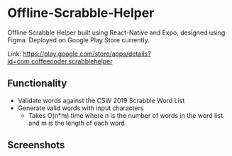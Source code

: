 # Offline-Scrabble-Helper
Offline Scrabble Helper built using React-Native and Expo, designed using Figma. Deployed on Google Play Store currently.

Link: https://play.google.com/store/apps/details?id=com.coffeecoder.scrabblehelper

## Functionality
- Validate words against the CSW 2019 Scrabble Word List
- Generate valid words with input characters
  - Takes O(n*m) time where n is the number of words in the word list and m is the length of each word


## Screenshots

